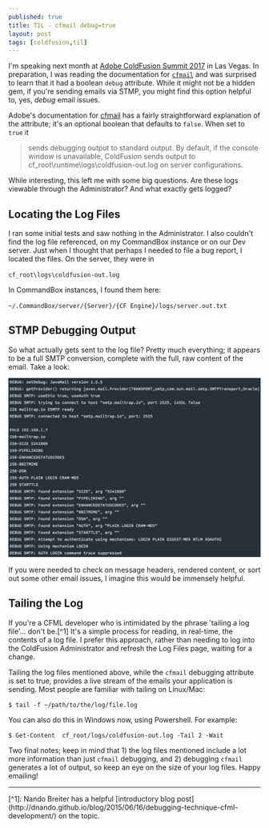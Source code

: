 ```yaml
---
published: true
title: TIL - cfmail debug=true
layout: post
tags: [coldfusion,til]
---
```

I'm speaking next month at [Adobe ColdFusion Summit 2017](https://cfsummit.adobeevents.com/) in Las Vegas. In preparation, I was reading the documentation for [`cfmail`](https://cfdocs.org/cfmail) and was surprised to learn that it had a boolean `debug` attribute. While it might not be a hidden gem, if you're sending emails via STMP, you might find this option helpful to, yes, *debug* email issues.
<!--more-->

Adobe's documentation for [cfmail](https://helpx.adobe.com/coldfusion/cfml-reference/coldfusion-tags/tags-m-o/cfmail.html) has a fairly straightforward explanation of the attribute; it's an optional boolean that defaults to `false`. When set to `true` it

> sends debugging output to standard output. By default, if the console window is unavailable, ColdFusion sends output to cf_root\runtime\logs\coldfusion-out.log on server configurations.

While interesting, this left me with some big questions. Are these logs viewable through the Administrator? And what exactly gets logged?

## Locating the Log Files
I ran some initial tests and saw nothing in the Administrator. I also couldn't find the log file referenced, on my CommandBox instance or on our Dev server. Just when I thought that perhaps I needed to file a bug report, I located the files. On the server, they were in

`cf_root\logs\coldfusion-out.log`

In CommandBox instances, I found them here: 

`~/.CommandBox/server/{Server}/{CF Engine}/logs/server.out.txt`

## STMP Debugging Output

So what actually gets sent to the log file? Pretty much everything; it appears to be a full SMTP conversion, complete with the full, raw content of the email. Take a look:

![cfmail smtp debugging conversation](/public/assets/images/cfmail-smtp-debugging-conversation.png)

If you were needed to check on message headers, rendered content, or sort out some other email issues, I imagine this would be immensely helpful.

## Tailing the Log

If you're a CFML developer who is intimidated by the phrase 'tailing a log file'... don't be.[^1] It's a simple process for reading, in real-time, the contents of a log file. I prefer this approach, rather than needing to log into the ColdFusion Administrator and refresh the Log Files page, waiting for a change.

Tailing the log files mentioned above, while the `cfmail` debugging attribute is set to true, provides a live stream of the emails your application is sending. Most people are familiar with tailing on Linux/Mac: 

```console
$ tail -f ~/path/to/the/log/file.log
```

You can also do this in Windows now, using Powershell. For example:

```console
$ Get-Content  cf_root/logs/coldfusion-out.log -Tail 2 -Wait
```

Two final notes; keep in mind that  1) the log files mentioned include a lot more information than just `cfmail` debugging, and 2) debugging `cfmail` generates a lot of output, so keep an eye on the size of your log files. Happy emailing!
<hr>
[^1]: Nando Breiter has a helpful [introductory blog post](http://dnando.github.io/blog/2015/06/16/debugging-technique-cfml-development/) on the topic.


  
